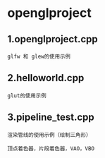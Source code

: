 # openglproject
## 1.openglproject.cpp
```
glfw 和 glew的使用示例
```
## 2.helloworld.cpp
```
glut的使用示例
```

## 3.pipeline_test.cpp
```
渲染管线的使用示例（绘制三角形）   

顶点着色器，片段着色器，VAO，VBO
```